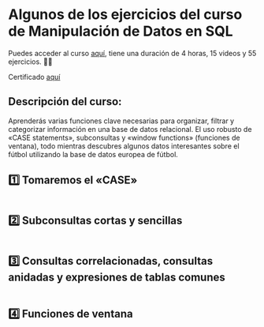 # Algunos de los ejercicios del curso de Manipulación de Datos en SQL

Puedes acceder al curso  [aquí](https://app.datacamp.com/learn/courses/data-manipulation-in-sql), tiene una duración de 4 horas, 15 videos y 55 ejercicios. 👩‍💻

Certificado  [aquí](https://www.datacamp.com/completed/statement-of-accomplishment/course/b562e32da02cd9acdbe3bbfafc45819ffc25c1bd)

## Descripción del curso:

Aprenderás varias funciones clave necesarias para organizar, filtrar y categorizar información en una base de datos relacional. El uso robusto de «CASE statements», subconsultas y «window functions» (funciones de ventana), todo mientras descubres algunos datos interesantes sobre el fútbol utilizando la base de datos europea de fútbol.

## 1️⃣ Tomaremos el «CASE»

```

```

## 2️⃣ Subconsultas cortas y sencillas

```

```

## 3️⃣ Consultas correlacionadas, consultas anidadas y expresiones de tablas comunes

```

```

## 4️⃣ Funciones de ventana

```

```
